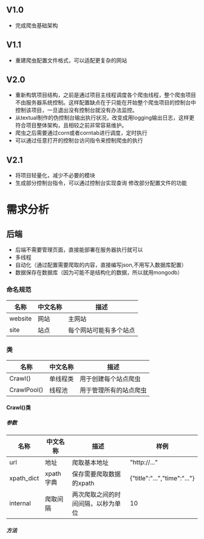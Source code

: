 ## V1.0

- 完成爬虫基础架构

## V1.1

- 重建爬虫配置文件格式，可以适配更复杂的网站

## V2.0

- 重新构筑项目结构，之前是通过项目主线程调度各个爬虫线程，整个爬虫项目不由服务器系统控制。这样配置缺点在于只能在开始整个爬虫项目的控制台中控制该项目，一旦退出没有控制台就没有办法监控。
- 从textual制作的伪控制台输出执行状况，改变成用logging输出日志，这样更符合项目整体架构，且相较之前非常容易维护。
- 爬虫之后需要通过corn或者corntab进行调度，定时执行
- 可以通过任意打开的控制台访问指令来控制爬虫的执行

## V2.1

- 将项目轻量化，减少不必要的模块
- 生成部分控制台指令，可以通过控制台实现查询 修改部分配置文件的功能


# 需求分析
## 后端
- 后端不需要管理页面，直接能部署在服务器执行就可以
- 多线程
- 自动化（通过配置需要爬取的内容，直接编写json,不用写入数据库配置）
- 数据保存在数据库（因为可能不是结构化的数据，所以就用mongodb）

### 命名规范
名称 | 中文名称 | 描述
---|---|---
website | 网站 | 主网站
site | 站点 |每个网站可能有多个站点

### 类

名称 |中文名称| 描述
------|---|--------
Crawl() | 单线程类 | 用于创建每个站点爬虫
CrawlPool() | 线程池 | 用于管理所有的站点爬虫


#### Crawl()类
##### 参数
名称 | 中文名称 | 描述 | 样例
---|---|---|---|
url | 地址 | 爬取基本地址 | "http://..."
xpath_dict | xpath字典 | 保存需要爬取数据的xpath |{"title":"...","time":"..."}
internal | 爬取间隔 | 两次爬取之间的时间间隔，以秒为单位 | 10

##### 方法
